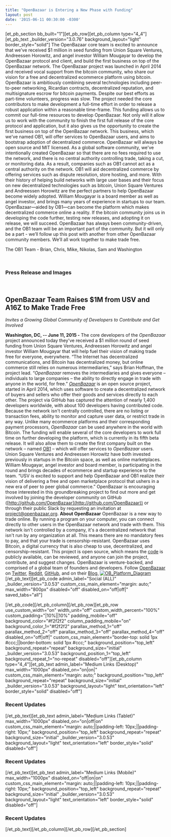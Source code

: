 ```yaml
---
title: "OpenBazaar is Entering a New Phase with Funding" 
layout: post
date: '2015-06-11 00:30:00 -0300'
---
```

        
\[et\_pb\_section bb\_built="1"\]\[et\_pb\_row\]\[et\_pb\_column type="4\_4"\]\[et\_pb\_text \_builder\_version="3.0.76" background\_layout="light" border\_style="solid"\] The OpenBazaar core team is excited to announce that we've received $1 million in seed funding from Union Square Ventures, Andreessen Horowitz, and angel investor William Mougayar to develop the OpenBazaar protocol and client, and build the first business on top of the OpenBazaar network. The OpenBazaar project was launched in April 2014 and received vocal support from the bitcoin community, who share our vision for a free and decentralized ecommerce platform using bitcoin. OpenBazaar is ambitiously combining several technologies including peer-to-peer networking, Ricardian contracts, decentralized reputation, and multisignature escrow for bitcoin payments. Despite our best efforts as part-time volunteers, progress was slow. The project needed the core contributors to make development a full-time effort in order to release a robust application within a reasonable time-frame. This funding allows us to commit our full-time resources to develop OpenBazaar. Not only will it allow us to work with the community to finish the first full release of the core protocol and application, but it also gives us the opportunity to create the first business on top of the OpenBazaar network. This business, which we've named OB1, will offer services to OpenBazaar users, and aims to bootstrap adoption of decentralized commerce. OpenBazaar will always be open source and MIT licensed. As a global software community, we've intentionally created OpenBazaar so that there are no fees required to use the network, and there is no central authority controlling trade, taking a cut, or monitoring data. As a result, companies such as OB1 cannot act as a central authority on the network. OB1 will aid decentralized commerce by offering services such as dispute resolution, store hosting, and more. With their history of helping build networks with large user bases and their focus on new decentralized technologies such as bitcoin, Union Square Ventures and Andreessen Horowitz are the perfect partners to help OpenBazaar become widely adopted. William Mougayar is a board member as well as angel investor, and brings many years of experience in startups to our team. OpenBazaar—aided by OB1—can become the platform which makes decentralized commerce online a reality. If the bitcoin community joins us in developing the code further, testing new releases, and adopting it on release, we will succeed. OpenBazaar has always been community-driven, and the OB1 team will be an important part of the community. But it will only be a part - we’ll follow up this post with another from other OpenBazaar community members. We’ll all work together to make trade free.

The OB1 Team - Brian, Chris, Mike, Nikolas, Sam and Washington

       

### **Press Release and Images**

 

**OpenBazaar** **Team Raises $1M from USV and A16Z to Make Trade Free**
-----------------------------------------------------------------------

_Invites a Growing Global Community of Developers to Contribute and Get Involved_

**Washington, DC, -- June 11, 2015 -** The core developers of the _OpenBazaar_ project announced today they've received a $1 million round of seed funding from Union Square Ventures, Andreessen Horowitz and angel investor William Mougayar that will help fuel their vision of making trade free for everyone, everywhere. “The Internet has decentralized communications, and Bitcoin has decentralized money, but online commerce still relies on numerous intermediaries,” says Brian Hoffman, the project lead. “_OpenBazaar_ removes the intermediaries and gives everyone – individuals to large companies – the ability to directly engage in trade with anyone in the world, for free.” [_OpenBazaar_](https://openbazaar.org/) is an open source project, started in April 2014, which uses software to create a decentralized network of buyers and sellers who offer their goods and services directly to each other. The project via GitHub has captured the attention of nearly 1,400 developers worldwide, with about 100 developers having contributed code. Because the network isn't centrally controlled, there are no listing or transaction fees, ability to monitor and capture user data, or restrict trade in any way. Unlike many ecommerce platforms and their corresponding payment processors, _OpenBazaar_ can be used anywhere in the world with Bitcoin. The funding will enable several of the core developers to work full time on further developing the platform, which is currently in its fifth beta release. It will also allow them to create the first company built on the network – named [OB1](http://ob1.io) – which will offer services to _OpenBazaar_ users. Union Square Ventures and Andreessen Horowitz have both invested previously in startups in the Bitcoin space, as well as online marketplaces. William Mougayar, angel investor and board member, is participating in the round and brings decades of ecommerce and startup experience to the team. “USV is excited to support and help OpenBazaar and OB1 realize their vision of delivering a free and open marketplace protocol that ushers in a new era of peer to peer global commerce.” OpenBazaar is encouraging those interested in this groundbreaking project to find out more and get involved by joining the developer community on GitHub ([http://github.com/OpenBazaar](http://github.com/OpenBazaar)) or through their public Slack by requesting an invitation at [project@openbazaar.org](mailto:project@openbazaar.org). **About OpenBazaar** OpenBazaar is a new way to trade online. By running a program on your computer, you can connect directly to other users in the OpenBazaar network and trade with them. This network isn't controlled by a company, it's a decentralized network that isn't run by any organization at all. This means there are no mandatory fees to pay, and that your trade is censorship-resistant. OpenBazaar uses Bitcoin, a digital currency that is also cheap to use, decentralized, and censorship-resistant. This project is open source, which means the [code](http://github.com/OpenBazaar/OpenBazaar) is publicly available, can be reviewed, and anyone can join the project, contribute, and suggest changes. OpenBazaar is venture-backed, and comprised of a global team of founders and developers. Follow [OpenBazaar](https://openbazaar.org/) on [Twitter](https://twitter.com/OpenBazaar), [Reddit](http://www.reddit.com/r/OpenBazaar/), [GitHub](http://github.com/OpenBazaar), and on their [Blog.](http://blog.openbazaar.org/) [![OB_Platform_Diagram](https://blog.openbazaar.org/wp-content/uploads/2015/06/OB_Platform_Diagram-769x1024.png)](https://blog.openbazaar.org/wp-content/uploads/2015/06/OB_Platform_Diagram.png) \[/et\_pb\_text\]\[et\_pb\_code admin\_label="Social (ALL)" \_builder\_version="3.0.53" custom\_css\_main\_element="margin: auto;" max\_width="800px" disabled="off" disabled\_on="off|off|" saved\_tabs="all"\]<div width="100%" style="margin: 0 auto !important;"><!-- \[et\_pb\_line\_break\_holder\] --><!-- \[et\_pb\_line\_break\_holder\] --><div class="a2a\_kit a2a\_kit\_size\_32 a2a\_default\_style"><!-- \[et\_pb\_line\_break\_holder\] --> <a class="a2a\_button\_tumblr"></a><!-- \[et\_pb\_line\_break\_holder\] --> <a class="a2a\_button\_facebook"></a><!-- \[et\_pb\_line\_break\_holder\] --> <a class="a2a\_button\_twitter"></a><!-- \[et\_pb\_line\_break\_holder\] --> <a class="a2a\_dd" href="https://www.addtoany.com/share"></a><!-- \[et\_pb\_line\_break\_holder\] --></div><!-- \[et\_pb\_line\_break\_holder\] --><!-- \[et\_pb\_line\_break\_holder\] --><script async src="https://static.addtoany.com/menu/page.js"></script><!-- \[et\_pb\_line\_break\_holder\] --><!-- \[et\_pb\_line\_break\_holder\] --></div>\[/et\_pb\_code\]\[/et\_pb\_column\]\[/et\_pb\_row\]\[et\_pb\_row use\_custom\_width="on" width\_unit="off" custom\_width\_percent="100%" custom\_padding="|10%||10%" padding\_mobile="off" background\_color="#f2f2f2" column\_padding\_mobile="on" background\_color\_1="#f2f2f2" parallax\_method\_1="off" parallax\_method\_2="off" parallax\_method\_3="off" parallax\_method\_4="off" disabled\_on="off|off|" custom\_css\_main\_element="border-top: solid 1px #ccc;||border-bottom: solid 1px #ccc;" background\_position="top\_left" background\_repeat="repeat" background\_size="initial" \_builder\_version="3.0.53" background\_position\_1="top\_left" background\_repeat\_1="no-repeat" disabled="off"\]\[et\_pb\_column type="4\_4"\]\[et\_pb\_text admin\_label="Medium Links (Desktop)" max\_width="1000px" disabled\_on="on|on|" custom\_css\_main\_element="margin: auto;" background\_position="top\_left" background\_repeat="repeat" background\_size="initial" \_builder\_version="3.0.53" background\_layout="light" text\_orientation="left" border_style="solid" disabled="off"\]

### Recent Updates

\[/et\_pb\_text\]\[et\_pb\_text admin\_label="Medium Links (Tablet)" max\_width="1000px" disabled\_on="on|off|on" custom\_css\_main\_element="margin: auto;||padding-left: 10px;||padding-right: 10px;" background\_position="top\_left" background\_repeat="repeat" background\_size="initial" \_builder\_version="3.0.53" background\_layout="light" text\_orientation="left" border_style="solid" disabled="off"\]

### Recent Updates

\[/et\_pb\_text\]\[et\_pb\_text admin\_label="Medium Links (Mobile)" max\_width="1000px" disabled\_on="off|on|on" custom\_css\_main\_element="margin: auto;||padding-left: 10px;||padding-right: 10px;" background\_position="top\_left" background\_repeat="repeat" background\_size="initial" \_builder\_version="3.0.53" background\_layout="light" text\_orientation="left" border_style="solid" disabled="off"\]

### Recent Updates

\[/et\_pb\_text\]\[/et\_pb\_column\]\[/et\_pb\_row\]\[/et\_pb\_section\]